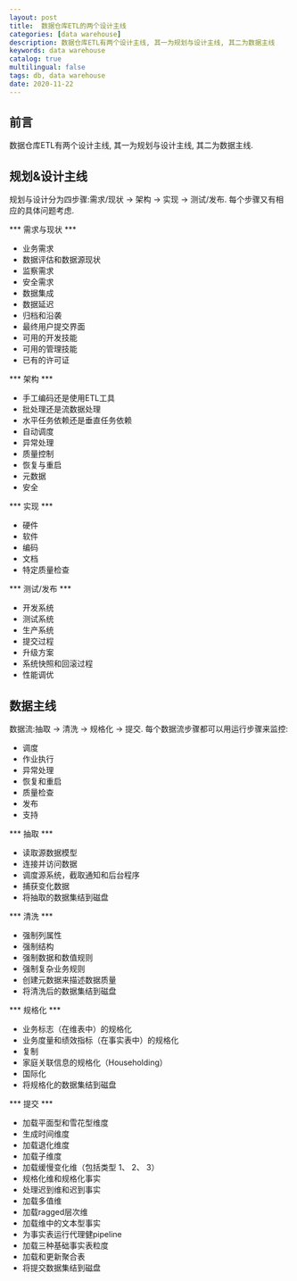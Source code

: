 ```yaml
---
layout: post
title:  数据仓库ETL的两个设计主线
categories: [data warehouse]
description: 数据仓库ETL有两个设计主线, 其一为规划与设计主线, 其二为数据主线
keywords: data warehouse
catalog: true
multilingual: false
tags: db, data warehouse
date: 2020-11-22
---
```

## 前言
数据仓库ETL有两个设计主线, 其一为规划与设计主线, 其二为数据主线.

## 规划&设计主线
规划与设计分为四步骤:需求/现状 -> 架构 -> 实现 -> 测试/发布. 每个步骤又有相应的具体问题考虑.

*** 需求与现状 ***
- 业务需求
- 数据评估和数据源现状
- 监察需求
- 安全需求
- 数据集成
- 数据延迟
- 归档和沿袭
- 最终用户提交界面
- 可用的开发技能
- 可用的管理技能
- 已有的许可证

*** 架构 ***
- 手工编码还是使用ETL工具
- 批处理还是流数据处理
- 水平任务依赖还是垂直任务依赖
- 自动调度
- 异常处理
- 质量控制
- 恢复与重启
- 元数据
- 安全

*** 实现 *** 
- 硬件
- 软件
- 编码
- 文档
- 特定质量检查

*** 测试/发布 ***
- 开发系统
- 测试系统
- 生产系统
- 提交过程
- 升级方案
- 系统快照和回滚过程
- 性能调优

## 数据主线
数据流:抽取 -> 清洗 -> 规格化 -> 提交. 每个数据流步骤都可以用运行步骤来监控:
- 调度
- 作业执行
- 异常处理
- 恢复和重启
- 质量检查
- 发布
- 支持

*** 抽取 ***
- 读取源数据模型
- 连接并访问数据
- 调度源系统，截取通知和后台程序
- 捕获变化数据
- 将抽取的数据集结到磁盘

*** 清洗 ***
- 强制列属性
- 强制结构
- 强制数据和数值规则
- 强制复杂业务规则
- 创建元数据来描述数据质量
- 将清洗后的数据集结到磁盘

*** 规格化 ***
- 业务标志（在维表中）的规格化
- 业务度量和绩效指标（在事实表中）的规格化
- 复制
- 家庭关联信息的规格化（Householding）
- 国际化
- 将规格化的数据集结到磁盘

*** 提交 ***
- 加载平面型和雪花型维度
- 生成时间维度
- 加载退化维度
- 加载子维度
- 加载缓慢变化维（包括类型 1、 2、 3）
- 规格化维和规格化事实
- 处理迟到维和迟到事实
- 加载多值维
- 加载ragged层次维
- 加载维中的文本型事实
- 为事实表运行代理健pipeline
- 加载三种基础事实表粒度
- 加载和更新聚合表
- 将提交数据集结到磁盘
